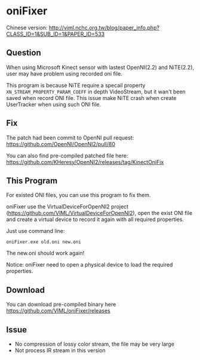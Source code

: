 oniFixer
========

Chinese version: http://viml.nchc.org.tw/blog/paper_info.php?CLASS_ID=1&SUB_ID=1&PAPER_ID=533

Question
--------
When using Microsoft Kinect sensor with lastest OpenNI(2.2) and NiTE(2.2), user may have problem using recorded oni file.


This program is because NiTE require a specail property ```XN_STREAM_PROPERTY_PARAM_COEFF``` in depth VideoStream, but it wan't been saved when record ONI file.
This issue make NiTE crash when create UserTracker when using such ONI file.

Fix
--------
The patch had been commit to OpenNI pull request: https://github.com/OpenNI/OpenNI2/pull/80

You can also find pre-compiled patched file here: https://github.com/KHeresy/OpenNI2/releases/tag/KinectOniFix

This Program
--------
For existed ONI files, you can use this program to fix them.

oniFixer use the VirtualDeviceForOpenNI2 project (https://github.com/VIML/VirtualDeviceForOpenNI2), open the exist ONI file and create a virtual device to record it again with all required properties.

Just use command line:

```
oniFixer.exe old.oni new.oni
```

The new.oni should work again!

Notice: oniFixer need to open a physical device to load the required properties.

Download
--------
You can download pre-compiled binary here
https://github.com/VIML/oniFixer/releases

Issue
--------
- No compression of lossy color stream, the file may be very large
- Not process IR stream in this version
